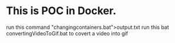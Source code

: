 # This is POC in Docker.

 run this command "changingcontainers.bat">output.txt
 run this bat convertingVideoToGif.bat to covert a video into gif